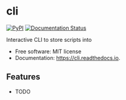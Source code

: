 # cli


[![PyPI](https://img.shields.io/pypi/v/cli.svg)](https://pypi.python.org/pypi/cli)
[![Documentation Status](https://readthedocs.org/projects/cli/badge/?version=latest)](https://readthedocs.org/projects/cli/badge/?version=latest)


Interactive CLI to store scripts into


* Free software: MIT license
* Documentation: https://cli.readthedocs.io.


## Features

* TODO
